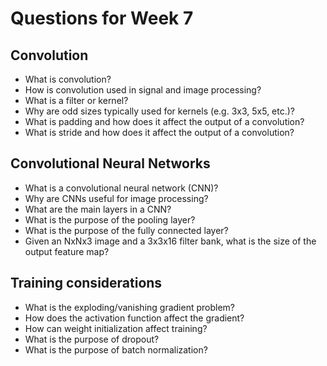 # Questions for Week 7

## Convolution
- What is convolution?
- How is convolution used in signal and image processing?
- What is a filter or kernel?
- Why are odd sizes typically used for kernels (e.g. 3x3, 5x5, etc.)?
- What is padding and how does it affect the output of a convolution?
- What is stride and how does it affect the output of a convolution?

## Convolutional Neural Networks
- What is a convolutional neural network (CNN)?
- Why are CNNs useful for image processing?
- What are the main layers in a CNN?
- What is the purpose of the pooling layer?
- What is the purpose of the fully connected layer?
- Given an NxNx3 image and a 3x3x16 filter bank, what is the size of the output feature map?

## Training considerations
- What is the exploding/vanishing gradient problem?
- How does the activation function affect the gradient?
- How can weight initialization affect training?
- What is the purpose of dropout?
- What is the purpose of batch normalization?